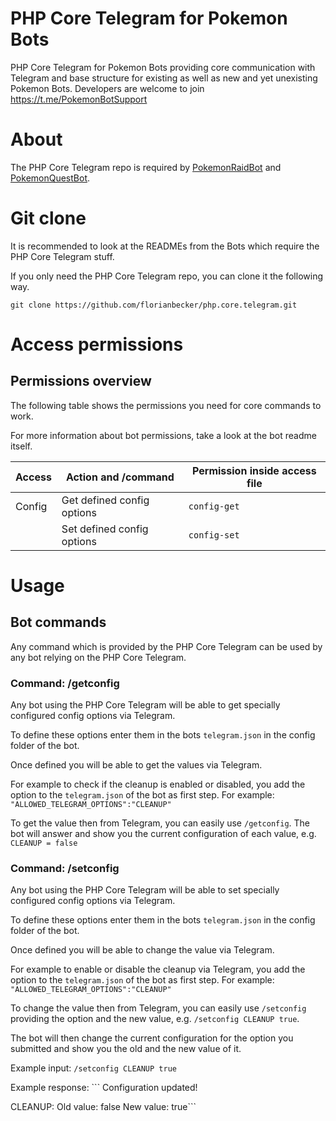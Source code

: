 # PHP Core Telegram for Pokemon Bots

PHP Core Telegram for Pokemon Bots providing core communication with Telegram and base structure for existing as well as new and yet unexisting Pokemon Bots. Developers are welcome to join https://t.me/PokemonBotSupport

# About

The PHP Core Telegram repo is required by [PokemonRaidBot](https://github.com/florianbecker/PokemonRaidBot) and [PokemonQuestBot](https://github.com/florianbecker/PokemonQuestBot).

# Git clone

It is recommended to look at the READMEs from the Bots which require the PHP Core Telegram stuff.

If you only need the PHP Core Telegram repo, you can clone it the following way.

`git clone https://github.com/florianbecker/php.core.telegram.git`

# Access permissions

## Permissions overview

The following table shows the permissions you need for core commands to work.

For more information about bot permissions, take a look at the bot readme itself. 

| Access     | **Action and /command**                                          | Permission inside access file            |
|------------|------------------------------------------------------------------|------------------------------------------|
| Config     | Get defined config options                                       | `config-get`                             |
|            | Set defined config options                                       | `config-set`                             |

# Usage

## Bot commands

Any command which is provided by the PHP Core Telegram can be used by any bot relying on the PHP Core Telegram.

### Command: /getconfig

Any bot using the PHP Core Telegram will be able to get specially configured config options via Telegram.

To define these options enter them in the bots `telegram.json` in the config folder of the bot.

Once defined you will be able to get the values via Telegram.

For example to check if the cleanup is enabled or disabled, you add the option to the `telegram.json` of the bot as first step. For example: `"ALLOWED_TELEGRAM_OPTIONS":"CLEANUP"`

To get the value then from Telegram, you can easily use `/getconfig`. The bot will answer and show you the current configuration of each value, e.g. `CLEANUP = false`


### Command: /setconfig

Any bot using the PHP Core Telegram will be able to set specially configured config options via Telegram.

To define these options enter them in the bots `telegram.json` in the config folder of the bot.

Once defined you will be able to change the value via Telegram.

For example to enable or disable the cleanup via Telegram, you add the option to the `telegram.json` of the bot as first step. For example: `"ALLOWED_TELEGRAM_OPTIONS":"CLEANUP"`

To change the value then from Telegram, you can easily use `/setconfig` providing the option and the new value, e.g. `/setconfig CLEANUP true`.

The bot will then change the current configuration for the option you submitted and show you the old and the new value of it. 

Example input: `/setconfig CLEANUP true`

Example response: ```
Configuration updated!

CLEANUP:
Old value: false
New value: true```

